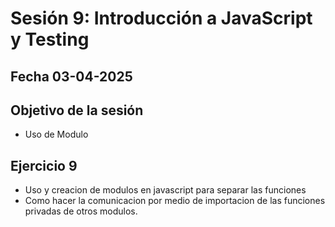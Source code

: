 # Sesión 9: Introducción a JavaScript y Testing

## Fecha 03-04-2025

## Objetivo de la sesión

- Uso de Modulo

## Ejercicio 9

- Uso y creacion de modulos en javascript para separar las funciones
- Como hacer la comunicacion por medio de importacion de las funciones privadas de otros modulos.
